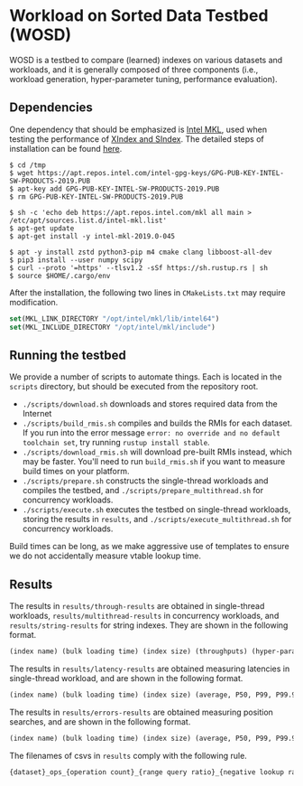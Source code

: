 # Workload on Sorted Data Testbed (WOSD)

WOSD is a testbed to compare (learned) indexes on various datasets and workloads, and it is generally composed of three components (i.e., workload generation, hyper-parameter tuning, performance evaluation).

## Dependencies

One dependency that should be emphasized is [Intel MKL](https://software.intel.com/en-us/mkl), used when testing the performance of [XIndex and SIndex](https://ipads.se.sjtu.edu.cn:1312/opensource/xindex). The detailed steps of installation can be found [here](https://software.intel.com/en-us/articles/installing-intel-free-libs-and-python-apt-repo).

```shell
$ cd /tmp
$ wget https://apt.repos.intel.com/intel-gpg-keys/GPG-PUB-KEY-INTEL-SW-PRODUCTS-2019.PUB
$ apt-key add GPG-PUB-KEY-INTEL-SW-PRODUCTS-2019.PUB
$ rm GPG-PUB-KEY-INTEL-SW-PRODUCTS-2019.PUB

$ sh -c 'echo deb https://apt.repos.intel.com/mkl all main > /etc/apt/sources.list.d/intel-mkl.list'
$ apt-get update
$ apt-get install -y intel-mkl-2019.0-045

$ apt -y install zstd python3-pip m4 cmake clang libboost-all-dev
$ pip3 install --user numpy scipy
$ curl --proto '=https' --tlsv1.2 -sSf https://sh.rustup.rs | sh
$ source $HOME/.cargo/env
```

After the installation, the following two lines in `CMakeLists.txt` may require modification.

```cmake
set(MKL_LINK_DIRECTORY "/opt/intel/mkl/lib/intel64")
set(MKL_INCLUDE_DIRECTORY "/opt/intel/mkl/include")
```

## Running the testbed

We provide a number of scripts to automate things. Each is located in the `scripts` directory, but should be executed from the repository root.

- `./scripts/download.sh` downloads and stores required data from the Internet
- `./scripts/build_rmis.sh` compiles and builds the RMIs for each dataset. If you run into the error message `error: no override and no default toolchain set`, try running `rustup install stable`.
- `./scripts/download_rmis.sh` will download pre-built RMIs instead, which may be faster. You'll need to run `build_rmis.sh` if you want to measure build times on your platform.
- `./scripts/prepare.sh` constructs the single-thread workloads and compiles the testbed, and `./scripts/prepare_multithread.sh` for concurrency workloads.
- `./scripts/execute.sh` executes the testbed on single-thread workloads, storing the results in `results`, and `./scripts/execute_multithread.sh` for concurrency workloads.

Build times can be long, as we make aggressive use of templates to ensure we do not accidentally measure vtable lookup time. 

## Results

The results in `results/through-results` are obtained in single-thread workloads, `results/multithread-results` in concurrency workloads, and `results/string-results` for string indexes. They are shown in the following format.
```txt
(index name) (bulk loading time) (index size) (throughputs) (hyper-parameters)
```

The results in `results/latency-results` are obtained measuring latencies in single-thread workload, and are shown in the following format.
```txt
(index name) (bulk loading time) (index size) (average, P50, P99, P99.9, max, standard derivation of the latency) (hyper-parameters)
```

The results in `results/errors-results` are obtained measuring position searches, and are shown in the following format.
```txt
(index name) (bulk loading time) (index size) (average, P50, P99, P99.9, max, standard derivation of the latency) (average position search overhead) (average position search overhead per operation) (average prediction error)
```

The filenames of csvs in `results` comply with the following rule.
```txt
{dataset}_ops_{operation count}_{range query ratio}_{negative lookup ratio}_{insert ratio}_({insert pattern}_)({hotspot ratio}_)({thread number}_)(mix_)({bulk loaded data size}_)results_table.csv
```
